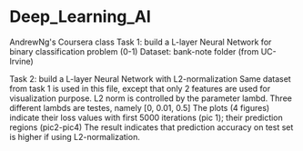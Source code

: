# Deep_Learning_AI
AndrewNg's Coursera class
Task 1:
  build a L-layer Neural Network for binary classification problem (0-1)
  Dataset: bank-note folder (from UC-Irvine)

Task 2:
build a L-layer Neural Network with L2-normalization
Same dataset from task 1 is used in this file, except that only 2 features are used for visualization purpose. L2 norm is controlled by the parameter lambd.
Three different lambds are testes, namely [0, 0.01, 0.5]
The plots (4 figures) indicate their loss values with first 5000 iterations (pic 1); their prediction regions (pic2-pic4) 
The result indicates that prediction accuracy on test set is higher if using L2-normalization.
